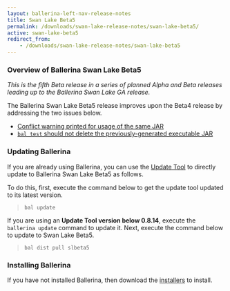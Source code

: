 ```yaml
---
layout: ballerina-left-nav-release-notes
title: Swan Lake Beta5
permalink: /downloads/swan-lake-release-notes/swan-lake-beta5/
active: swan-lake-beta5
redirect_from: 
    - /downloads/swan-lake-release-notes/swan-lake-beta5
---
```


### Overview of Ballerina Swan Lake Beta5

<em>This is the fifth Beta release in a series of planned Alpha and Beta releases leading up to the Ballerina Swan Lake GA release.</em> 

The Ballerina Swan Lake Beta5 release improves upon the Beta4 release by addressing the two issues below.

- [Conflict warning printed for usage of the same JAR](https://github.com/ballerina-platform/ballerina-distribution/issues/2367)
- [`bal test` should not delete the previously-generated executable JAR](https://github.com/ballerina-platform/ballerina-lang/issues/33526)

### Updating Ballerina

If you are already using Ballerina, you can use the [Update Tool](/learn/cli-documentation/update-tool/) to directly update to Ballerina Swan Lake Beta5 as follows. 

To do this, first, execute the command below to get the update tool updated to its latest version. 

> `bal update`

If you are using an **Update Tool version below 0.8.14**, execute the `ballerina update` command to update it. Next, execute the command below to update to Swan Lake Beta5.

> `bal dist pull slbeta5`

### Installing Ballerina

If you have not installed Ballerina, then download the [installers](/downloads/#swanlake) to install.
